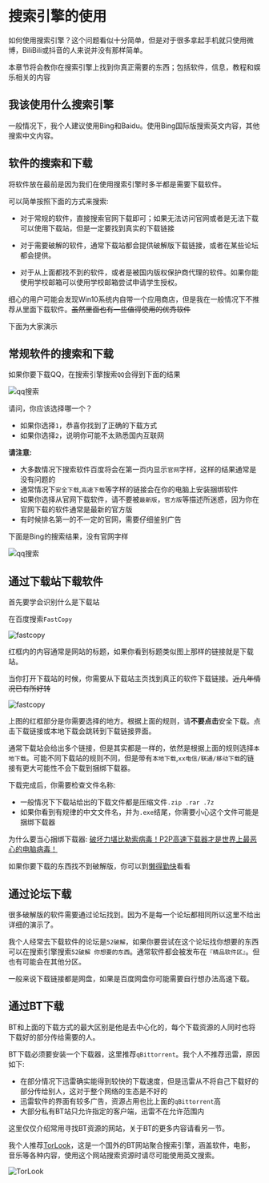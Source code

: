 # 搜索引擎的使用

如何使用搜索引擎？这个问题看似十分简单，但是对于很多拿起手机就只使用微博，BiliBili或抖音的人来说并没有那样简单。

本章节将会教你在搜索引擎上找到你真正需要的东西；包括软件，信息，教程和娱乐相关的内容

## 我该使用什么搜索引擎

一般情况下，我个人建议使用Bing和Baidu。使用Bing国际版搜索英文内容，其他搜索中文内容。

## 软件的搜索和下载

将软件放在最前是因为我们在使用搜索引擎时多半都是需要下载软件。

可以简单按照下面的方式来搜索:

* 对于常规的软件，直接搜索官网下载即可；如果无法访问官网或者是无法下载可以使用下载站，但是一定要找到真实的下载链接

* 对于需要破解的软件，通常下载站都会提供破解版下载链接，或者在某些论坛都会提供。

* 对于从上面都找不到的软件，或者是被国内版权保护商代理的软件。如果你能使用学校邮箱可以使用学校邮箱尝试申请学生授权。

细心的用户可能会发现Win10系统内自带一个应用商店，但是我在一般情况下不推荐从里面下载软件。~~虽然里面也有一些值得使用的优秀软件~~

下面为大家演示

## 常规软件的搜索和下载

如果你要下载QQ，在搜索引擎搜索`QQ`会得到下面的结果

![qq搜索](../img/chap2_search_qq1.png)

请问，你应该选择哪一个？

* 如果你选择`1`，恭喜你找到了正确的下载方式
* 如果你选择`2`，说明你可能不太熟悉国内互联网

**请注意:**

* 大多数情况下搜索软件百度将会在第一页内显示`官网`字样，这样的结果通常是没有问题的
* 通常情况下`安全下载`,`高速下载`等字样的链接会在你的电脑上安装捆绑软件
* 如果你选择从官网下载软件，请不要被`最新版`，`官方版`等描述所迷惑，因为你在官网下载的软件通常是最新的官方版
* 有时候排名第一的不一定的官网，需要仔细鉴别广告

下面是Bing的搜索结果，没有官网字样

![qq搜索](../img/chap2_search_qq2.png)


## 通过下载站下载软件

首先要学会识别什么是下载站

在百度搜索`FastCopy`

![fastcopy](../img/chap2_search_fastcopy1.png)

红框内的内容通常是网站的标题，如果你看到标题类似图上那样的链接就是下载站。

当你打开下载站的时候，你需要从下载站主页找到真正的软件下载链接。~~近几年情况已有所好转~~


![fastcopy](../img/chap2_search_fastcopy2.png)

上图的红框部分是你需要选择的地方。根据上面的规则，请**不要点击**安全下载。点击下载链接或本地下载会跳转到下载链接界面。

通常下载站会给出多个链接，但是其实都是一样的，依然是根据上面的规则选择`本地下载`。可能不同下载站的规则不同，但是带有`本地下载`,`xx电信/联通/移动下载`的链接有更大可能性不会下载到捆绑下载器。

下载完成后，你需要检查文件名称:

* 一般情况下下载站给出的下载文件都是压缩文件`.zip .rar .7z`
* 如果你看到有规律的中文文件名，并为`.exe`结尾，你需要小心这个文件可能是捆绑下载器

为什么要当心捆绑下载器: [破坏力堪比勒索病毒！P2P高速下载器才是世界上最恶心的电脑病毒！](https://www.bilibili.com/video/BV15X4y1T73S)

如果你要下载的东西找不到破解版，你可以到[懒得勤快](https://masuit.com/)看看

## 通过论坛下载

很多破解版的软件需要通过论坛找到。因为不是每一个论坛都相同所以这里不给出详细的演示了。

我个人经常去下载软件的论坛是`52破解`，如果你要尝试在这个论坛找你想要的东西可以在搜索引擎搜索`52破解 你想要的东西`。通常软件都会被发布在`『精品软件区』`。但也有可能会在其他分区。

一般来说下载链接都是网盘，如果是百度网盘你可能需要自行想办法高速下载。

## 通过BT下载

BT和上面的下载方式的最大区别是他是去中心化的，每个下载资源的人同时也将下载好的部分传给需要的人。

BT下载必须要安装一个下载器，这里推荐`qBittorrent`。我个人不推荐迅雷，原因如下:

* 在部分情况下迅雷确实能得到较快的下载速度，但是迅雷从不将自己下载好的部分传给别人，这对于整个网络的生态是不好的
* 迅雷软件的界面有较多广告，资源占用也比上面的`qBittorrent`高
* 大部分私有BT站只允许指定的客户端，迅雷不在允许范围内

这里仅仅介绍常用寻找BT资源的网站，关于BT的更多内容请看另一节。

我个人推荐[TorLook](https://gw1.torlook.info/)，这是一个国外的BT网站聚合搜索引擎，涵盖软件，电影，音乐等各种内容，使用这个网站搜索资源时请尽可能使用英文搜索。

![TorLook](../img/chap2_search_torlook.png)
